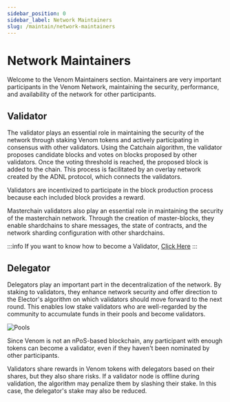 ```yaml
---
sidebar_position: 0
sidebar_label: Network Maintainers
slug: /maintain/network-maintainers
---
```


# Network Maintainers

Welcome to the Venom Maintainers section. Maintainers are very important
participants in the Venom Network, maintaining the security, performance, and
availability of the network for other participants.

## Validator

The validator plays an essential role in maintaining the security of the network through staking Venom tokens and actively participating in consensus with other validators. Using the Catchain algorithm, the validator proposes candidate blocks and votes on blocks proposed by other validators. Once the voting threshold is reached, the proposed block is added to the chain. This process is facilitated by an overlay network created by the ADNL protocol, which connects the validators.

Validators are incentivized to participate in the block production process because each included block provides a reward.

Masterchain validators also play an essential role in maintaining the security of the masterchain network. Through the creation of master-blocks, they enable shardchains to share messages, the state of contracts, and the network sharding configuration with other shardchains.

:::info
If you want to know how to become a Validator, [Click Here](../maintain/how-to-become-a-validator.md)
:::

## Delegator

Delegators play an important part in the decentralization of the network. By staking to validators, they enhance network security and offer direction to the Elector's algorithm on which validators should move forward to the next round. This enables low stake validators who are well-regarded by the community to accumulate funds in their pools and become validators.

![Pools](../../../static/img/pools.png)

Since Venom is not an nPoS-based blockchain, any participant with enough tokens can become a validator, even if they haven't been nominated by other participants.

Validators share rewards in Venom tokens with delegators based on their shares, but they also share risks. If a validator node is offline during validation, the algorithm may penalize them by slashing their stake. In this case, the delegator's stake may also be reduced.
